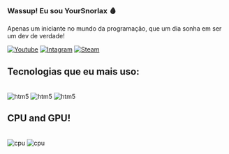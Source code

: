 ### Wassup! Eu sou YourSnorlax 🩸

Apenas um iniciante no mundo da programação, que um dia sonha em ser um dev de verdade!

[![Youtube](https://img.shields.io/badge/YouTube-FF0000?style=for-the-badge&logo=youtube&logoColor=white)](https://www.youtube.com/channel/UCprZfs4SSMgtRcNke1QA3Hw)
[![Intagram](https://img.shields.io/badge/Instagram-E4405F?style=for-the-badge&logo=instagram&logoColor=white)](https://www.instagram.com/luvhenryk/)
[![Steam](https://img.shields.io/badge/Steam-000000?style=for-the-badge&logo=steam&logoColor=white)](https://steamcommunity.com/id/luvhenryk/)



## Tecnologias que eu mais uso:

<div style="display: inline_block"> <br/>
 <img align=center alt=htm5 src="https://img.shields.io/badge/HTML5-E34F26?style=for-the-badge&logo=html5&logoColor=white">
 <img align=center alt=htm5 src="https://img.shields.io/badge/CSS3-1572B6?style=for-the-badge&logo=css3&logoColor=white">
 <img align=center alt=htm5 src="https://img.shields.io/badge/JavaScript-F7DF1E?style=for-the-badge&logo=javascript&logoColor=black">
 <div>
 

 ## CPU and GPU!

<div style="display: inline_block"> <br/>
 <img align=center alt=cpu src="https://img.shields.io/badge/AMD-Ryzen_5_5600g-ED1C24?style=for-the-badge&logo=amd&logoColor=white">
  <img align=center alt=cpu src="https://img.shields.io/badge/AMD-Radeon_RX_5500 XT-ED1C24?style=for-the-badge&logo=amd&logoColor=white">

  
